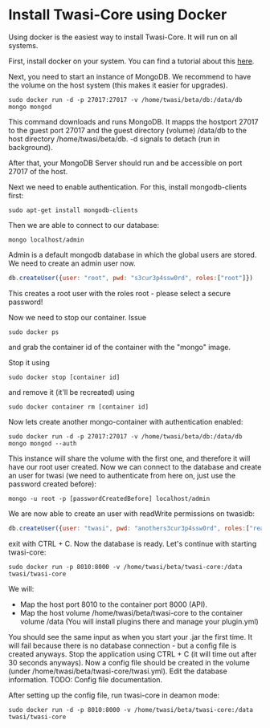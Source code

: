 # Install Twasi-Core using Docker

Using docker is the easiest way to install Twasi-Core. It will run on all systems.

First, install docker on your system. You can find a tutorial about this [here](https://docs.docker.com/engine/installation).

Next, you need to start an instance of MongoDB. We recommend to have the volume on the host system (this makes it easier for upgrades).

```
sudo docker run -d -p 27017:27017 -v /home/twasi/beta/db:/data/db mongo mongod
```
This command downloads and runs MongoDB. It mapps the hostport 27017 to the guest port 27017 and the guest directory (volume) /data/db to the host directory /home/twasi/beta/db. -d signals to detach (run in background).

After that, your MongoDB Server should run and be accessible on port 27017 of the host.

Next we need to enable authentication. For this, install mongodb-clients first:

```
sudo apt-get install mongodb-clients
```

Then we are able to connect to our database:

```
mongo localhost/admin
```

Admin is a default mongodb database in which the global users are stored. We need to create an admin user now.

```javascript
db.createUser({user: "root", pwd: "s3cur3p4ssw0rd", roles:["root"]})
```

This creates a root user with the roles root - please select a secure password!

Now we need to stop our container. Issue
```
sudo docker ps
```
and grab the container id of the container with the "mongo" image.

Stop it using
```
sudo docker stop [container id]
```

and remove it (it'll be recreated) using
```
sudo docker container rm [container id]
```

Now lets create another mongo-container with authentication enabled:
```
sudo docker run -d -p 27017:27017 -v /home/twasi/beta/db:/data/db mongo mongod --auth
```
This instance will share the volume with the first one, and therefore it will have our root user created. Now we can connect to the database and create an user for twasi (we need to authenticate from here on, just use the password created before):

```
mongo -u root -p [passwordCreatedBefore] localhost/admin
```
We are now able to create an user with readWrite permissions on twasidb:
```javascript
db.createUser({user: "twasi", pwd: "anothers3cur3p4ssw0rd", roles:["readWrite"]})
```
exit with CTRL + C. Now the database is ready. Let's continue with starting twasi-core:
```
sudo docker run -p 8010:8000 -v /home/twasi/beta/twasi-core:/data twasi/twasi-core
```
We will:
- Map the host port 8010 to the container port 8000 (API).
- Map the host volume /home/twasi/beta/twasi-core to the container volume /data (You will install plugins there and manage your plugin.yml)

You should see the same input as when you start your .jar the first time. It will fail because there is no database connection - but a config file is created anyways. Stop the application using CTRL + C (it will time out after 30 seconds anyways). Now a config file should be created in the volume (under /home/twasi/beta/twasi-core/twasi.yml). Edit the database information. TODO: Config file documentation.

After setting up the config file, run twasi-core in deamon mode:
```
sudo docker run -d -p 8010:8000 -v /home/twasi/beta/twasi-core:/data twasi/twasi-core
```
